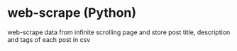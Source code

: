 # web-scrape (Python)
web-scrape data from infinite scrolling page and store post title, description and tags of each post in csv
